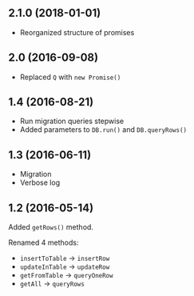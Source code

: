 ## 2.1.0 (2018-01-01)
* Reorganized structure of promises 

## 2.0 (2016-09-08)
* Replaced `Q` with `new Promise()`

## 1.4 (2016-08-21)
* Run migration queries stepwise
* Added parameters to `DB.run()` and `DB.queryRows()`

## 1.3 (2016-06-11)
* Migration
* Verbose log

## 1.2 (2016-05-14)
Added `getRows()` method.

Renamed 4 methods:
* `insertToTable` -> `insertRow`
* `updateInTable` -> `updateRow`
* `getFromTable` -> `queryOneRow`
* `getAll` -> `queryRows`
